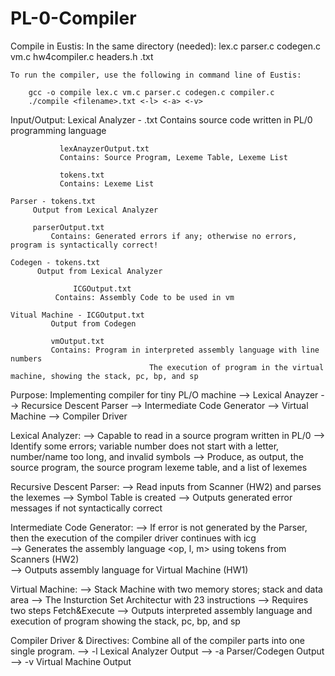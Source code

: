 # PL-0-Compiler

 Compile in Eustis:
	In the same directory (needed):
		lex.c
		parser.c
		codegen.c
		vm.c
		hw4compiler.c
		headers.h
		<filename>.txt
	 
	To run the compiler, use the following in command line of Eustis:

		gcc -o compile lex.c vm.c parser.c codegen.c compiler.c
		./compile <filename>.txt <-l> <-a> <-v>

 Input/Output: 
	Lexical Analyzer - <filename>.txt
			   Contains source code written in PL/0 programming language
			   
			   lexAnayzerOutput.txt 
			   Contains: Source Program, Lexeme Table, Lexeme List
				
			   tokens.txt
			   Contains: Lexeme List	
	
	Parser - tokens.txt
		 Output from Lexical Analyzer
		    
		 parserOutput.txt
	         Contains: Generated errors if any; otherwise no errors, program is syntactically correct!
 		      		 
	Codegen - tokens.txt
		  Output from Lexical Analyzer
		
                  ICGOutput.txt
	          Contains: Assembly Code to be used in vm

	Vitual Machine - ICGOutput.txt
			 Output from Codegen
			
			 vmOutput.txt
			 Contains: Program in interpreted assembly language with line numbers
                                   The execution of program in the virtual machine, showing the stack, pc, bp, and sp
		    
 Purpose:
	Implementing compiler for tiny PL/O machine
	--> Lexical Anayzer 
	--> Recursice Descent Parser
	--> Intermediate Code Generator
	--> Virtual Machine
	--> Compiler Driver

 Lexical Analyzer:
	--> Capable to read in a source program written in PL/0
	--> Identify some errors; variable number does not start with a letter, number/name too long, and invalid symbols
	--> Produce, as output, the source program, the source program lexeme table, and a list of lexemes

 Recursive Descent Parser:
	--> Read inputs from Scanner (HW2) and parses the lexemes
        --> Symbol Table is created
	--> Outputs generated error messages if not syntactically correct
 
 Intermediate Code Generator:
	--> If error is not generated by the Parser, then the execution of the compiler driver continues with icg  
        --> Generates the assembly language <op, l, m> using tokens from Scanners (HW2)     
        --> Outputs assembly language for Virtual Machine (HW1)
 
 Virtual Machine:
 	--> Stack Machine with two memory stores; stack and data area
	--> The Insturction Set Architectur with 23 instructions
	--> Requires two steps Fetch&Execute
	--> Outputs interpreted assembly language and execution of program showing the stack, pc, bp, and sp

 Compiler Driver & Directives: 
	Combine all of the compiler parts into one single program.
	--> -l Lexical Analyzer Output
	--> -a Parser/Codegen Output 
	--> -v Virtual Machine Output 
